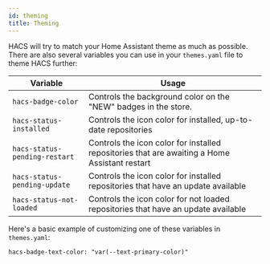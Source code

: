 ```yaml
---
id: theming
title: Theming
---
```


HACS will try to match your Home Assistant theme as much as possible. There are also several variables you can use in your `themes.yaml` file to theme HACS further:

| Variable  | Usage |
| ------------- | ------------- |
| `hacs-badge-color`  | Controls the background color on the "NEW" badges in the store.  |
| `hacs-status-installed`  | Controls the icon color for installed, up-to-date repositories  |
| `hacs-status-pending-restart`  | Controls the icon color for installed repositories that are awaiting a Home Assistant restart  |
| `hacs-status-pending-update`  | Controls the icon color for installed repositories that have an update available  |
| `hacs-status-not-loaded`  | Controls the icon color for not loaded repositories that have an update available  |

Here's a basic example of customizing one of these variables in `themes.yaml`:

`hacs-badge-text-color: "var(--text-primary-color)"`